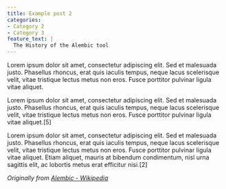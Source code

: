 ```yaml
---
title: Example post 2
categories:
- Category 2
- Category 3
feature_text: |
  The History of the Alembic tool
---
```


Lorem ipsum dolor sit amet, consectetur adipiscing elit. Sed et malesuada justo. Phasellus rhoncus, erat quis iaculis tempus, neque lacus scelerisque velit, vitae tristique lectus metus non eros. Fusce porttitor pulvinar ligula vitae aliquet.

<!-- more -->

Lorem ipsum dolor sit amet, consectetur adipiscing elit. Sed et malesuada justo. Phasellus rhoncus, erat quis iaculis tempus, neque lacus scelerisque velit, vitae tristique lectus metus non eros. Fusce porttitor pulvinar ligula vitae aliquet.[5]

Lorem ipsum dolor sit amet, consectetur adipiscing elit. Sed et malesuada justo. Phasellus rhoncus, erat quis iaculis tempus, neque lacus scelerisque velit, vitae tristique lectus metus non eros. Fusce porttitor pulvinar ligula vitae aliquet. Etiam aliquet, mauris at bibendum condimentum, nisl urna sagittis elit, ac lobortis metus erat efficitur nisi.[2]

_Originally from [Alembic - Wikipedia](https://en.wikipedia.org/wiki/Alembic)_
